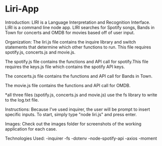# Liri-App

Introduction: LIRI is a Language Interpretation and Recognition Interface. LIRI is a command line node app. LIRI searches for Spotify songs, Bands in Town for concerts and OMDB for movies based off of user input.

Organization: The liri.js file contains the inquire library and switch statements that determine which other functions to run. This file requires spotify.js, concerts.js and movie.js.

The spotify.js file contains the functions and API call for spotify.This file requires the keys.js file which contains the spotify API keys.

The concerts.js file contains the functions and API call for Bands in Town.

The movie.js file contains the functions and API call for OMDB.

*all three files (spotify.js, concerts.js and movie.js) use the fs library to write to the log.txt file.

Instructions: Because I've used inquirer, the user will be prompt to insert specific inputs. To start, simply type "node liri.js" and press enter.

Images: Check out the images folder for screenshots of the working application for each case.

Technologies Used: -inquirer -fs -dotenv -node-spotify-api -axios -moment